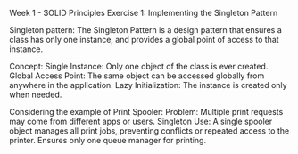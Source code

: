 Week 1 - SOLID Principles
Exercise 1: Implementing the Singleton Pattern

Singleton pattern:
The Singleton Pattern is a design pattern that ensures a class has only one instance, and provides a global point of access to that instance.

Concept:
Single Instance: Only one object of the class is ever created.
Global Access Point: The same object can be accessed globally from anywhere in the application.
Lazy Initialization: The instance is created only when needed.

Considering the example of Print Spooler:
Problem: Multiple print requests may come from different apps or users.
Singleton Use: A single spooler object manages all print jobs, preventing conflicts or repeated access to the printer.
Ensures only one queue manager for printing.
